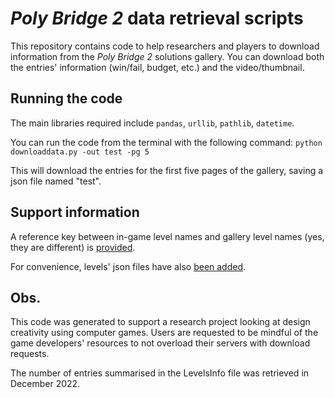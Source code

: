 # _Poly Bridge 2_ data retrieval scripts
This repository contains code to help researchers and players to download information from the _Poly Bridge 2_ solutions gallery. You can download both the entries' information (win/fail, budget, etc.) and the video/thumbnail.

## Running the code ##
The main libraries required include `pandas`, `urllib`, `pathlib`, `datetime`. 

You can run the code from the terminal with the following command:
`python downloaddata.py -out test -pg 5` 

This will download the entries for the first five pages of the gallery, saving a json file named "test".


## Support information ##
A reference key between in-game level names and gallery level names (yes, they are different) is [provided](https://github.com/epz0/PB_Data/blob/master/support/LevelsInfo-master.xlsx).

For convenience, levels' json files have also [been added](https://github.com/epz0/PB_Data/tree/master/support/level-layouts).

## Obs. ##
This code was generated to support a research project looking at design creativity using computer games. Users are requested to be mindful of the game developers' resources to not overload their servers with download requests. 

The number of entries summarised in the LevelsInfo file was retrieved in December 2022. 






